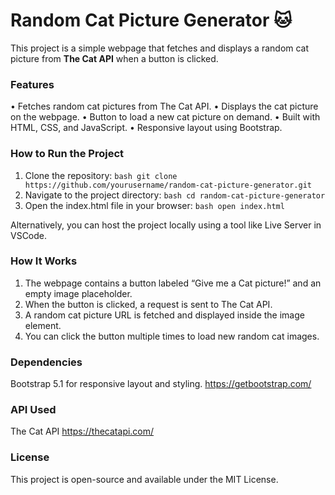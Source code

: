 # Random Cat Picture Generator 🐱

This project is a simple webpage that fetches and displays a random cat picture from **The Cat API** when a button is clicked.

### Features

•	Fetches random cat pictures from The Cat API.
•	Displays the cat picture on the webpage.
•	Button to load a new cat picture on demand.
•	Built with HTML, CSS, and JavaScript.
•	Responsive layout using Bootstrap.

### How to Run the Project
1. Clone the repository:
   `bash git clone https://github.com/yourusername/random-cat-picture-generator.git`
2. Navigate to the project directory:
   `bash cd random-cat-picture-generator`
3. Open the index.html file in your browser:
   `bash open index.html`

Alternatively, you can host the project locally using a tool like Live Server in VSCode.

### How It Works

1.	The webpage contains a button labeled “Give me a Cat picture!” and an empty image placeholder.
2.	When the button is clicked, a request is sent to The Cat API.
3.	A random cat picture URL is fetched and displayed inside the image element.
4.	You can click the button multiple times to load new random cat images.

### Dependencies

Bootstrap 5.1 for responsive layout and styling.
https://getbootstrap.com/

### API Used

The Cat API https://thecatapi.com/

### License

This project is open-source and available under the MIT License.
